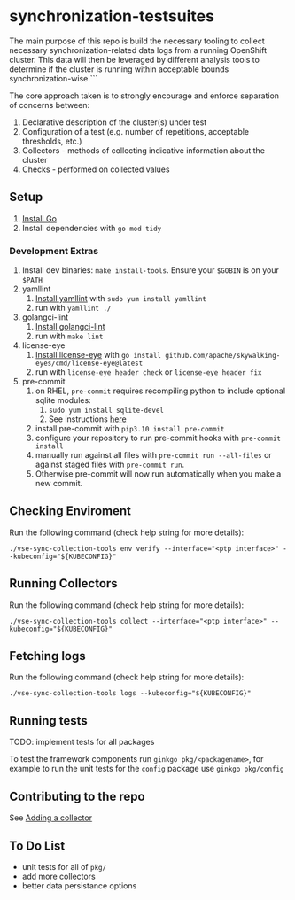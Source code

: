 # synchronization-testsuites

The main purpose of this repo is build the necessary tooling to collect necessary synchronization-related data logs from a running OpenShift cluster. This data will then be leveraged by different analysis tools to determine if the cluster is running within acceptable bounds synchronization-wise.```

The core approach taken is to strongly encourage and enforce separation of concerns between:
1. Declarative description of the cluster(s) under test
1. Configuration of a test (e.g. number of repetitions, acceptable thresholds, etc.)
1. Collectors - methods of collecting indicative information about the cluster
1. Checks - performed on collected values

## Setup

1. [Install Go](https://go.dev/doc/install)
1. Install dependencies with `go mod tidy`

### Development Extras
1. Install dev binaries: `make install-tools`. Ensure your `$GOBIN` is on your `$PATH`
1. yamllint
    1. [Install yamllint](https://yamllint.readthedocs.io/en/stable/) with `sudo yum install yamllint`
    1. run with `yamllint ./`
1. golangci-lint
    1. [Install golangci-lint](https://golangci-lint.run/usage/install/#local-installation)
    1. run with `make lint`
1. license-eye
    1. [Install license-eye](https://github.com/apache/skywalking-eyes) with `go install github.com/apache/skywalking-eyes/cmd/license-eye@latest`
    1. run with `license-eye header check` or `license-eye header fix`
1. pre-commit
    1. on RHEL, `pre-commit` requires recompiling python to include optional sqlite modules:
        1. `sudo yum install sqlite-devel`
        1. See instructions [here](https://tecadmin.net/how-to-install-python-3-10-on-centos-rhel-8-fedora/)
    1. install pre-commit with `pip3.10 install pre-commit`
    1. configure your repository to run pre-commit hooks with `pre-commit install`
    1. manually run against all files with `pre-commit run --all-files` or against staged files with `pre-commit run`.
    1. Otherwise pre-commit will now run automatically when you make a new commit.

## Checking Enviroment
Run the following command  (check help string for more details):

```shell
./vse-sync-collection-tools env verify --interface="<ptp interface>" --kubeconfig="${KUBECONFIG}"
```

## Running Collectors

Run the following command  (check help string for more details):

```shell
./vse-sync-collection-tools collect --interface="<ptp interface>" --kubeconfig="${KUBECONFIG}"
```

## Fetching logs
Run the following command (check help string for more details):

```shell
./vse-sync-collection-tools logs --kubeconfig="${KUBECONFIG}"
```

## Running tests

TODO: implement tests for all packages

To test the framework components run `ginkgo pkg/<packagename>`, for example to run the unit tests for the `config` package use `ginkgo pkg/config`

## Contributing to the repo

See [Adding a collector](doc/implementing_a_collector.md)

## To Do List

* unit tests for all of `pkg/`
* add more collectors
* better data persistance options
